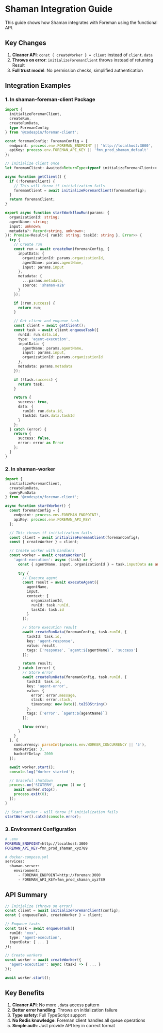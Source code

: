 # Shaman Integration Guide

This guide shows how Shaman integrates with Foreman using the functional API.

## Key Changes

1. **Cleaner API**: `const { createWorker } = client` instead of `client.data`
2. **Throws on error**: `initializeForemanClient` throws instead of returning Result
3. **Full trust model**: No permission checks, simplified authentication

## Integration Examples

### 1. In shaman-foreman-client Package

```typescript
import { 
  initializeForemanClient,
  createRun,
  createRunData,
  type ForemanConfig
} from '@codespin/foreman-client';

const foremanConfig: ForemanConfig = {
  endpoint: process.env.FOREMAN_ENDPOINT || 'http://localhost:3000',
  apiKey: process.env.FOREMAN_API_KEY || 'fmn_prod_shaman_default'
};

// Initialize client once
let foremanClient: Awaited<ReturnType<typeof initializeForemanClient>> | null = null;

async function getClient() {
  if (!foremanClient) {
    // This will throw if initialization fails
    foremanClient = await initializeForemanClient(foremanConfig);
  }
  return foremanClient;
}

export async function startWorkflowRun(params: {
  organizationId: string;
  agentName: string;
  input: unknown;
  metadata?: Record<string, unknown>;
}): Promise<Result<{ runId: string; taskId: string }, Error>> {
  try {
    // Create run
    const run = await createRun(foremanConfig, {
      inputData: {
        organizationId: params.organizationId,
        agentName: params.agentName,
        input: params.input
      },
      metadata: {
        ...params.metadata,
        source: 'shaman-a2a'
      }
    });

    if (!run.success) {
      return run;
    }

    // Get client and enqueue task
    const client = await getClient();
    const task = await client.enqueueTask({
      runId: run.data.id,
      type: 'agent-execution',
      inputData: {
        agentName: params.agentName,
        input: params.input,
        organizationId: params.organizationId
      },
      metadata: params.metadata
    });

    if (!task.success) {
      return task;
    }

    return {
      success: true,
      data: {
        runId: run.data.id,
        taskId: task.data.taskId
      }
    };
  } catch (error) {
    return {
      success: false,
      error: error as Error
    };
  }
}
```

### 2. In shaman-worker

```typescript
import { 
  initializeForemanClient,
  createRunData,
  queryRunData
} from '@codespin/foreman-client';

async function startWorker() {
  const foremanConfig = {
    endpoint: process.env.FOREMAN_ENDPOINT!,
    apiKey: process.env.FOREMAN_API_KEY!
  };

  // This throws if initialization fails
  const client = await initializeForemanClient(foremanConfig);
  const { createWorker } = client;

  // Create worker with handlers
  const worker = await createWorker({
    'agent-execution': async (task) => {
      const { agentName, input, organizationId } = task.inputData as any;
      
      try {
        // Execute agent
        const result = await executeAgent({
          agentName,
          input,
          context: {
            organizationId,
            runId: task.runId,
            taskId: task.id
          }
        });

        // Store execution result
        await createRunData(foremanConfig, task.runId, {
          taskId: task.id,
          key: 'agent-response',
          value: result,
          tags: ['response', `agent:${agentName}`, 'success']
        });

        return result;
      } catch (error) {
        // Store error
        await createRunData(foremanConfig, task.runId, {
          taskId: task.id,
          key: 'agent-error',
          value: { 
            error: error.message,
            stack: error.stack,
            timestamp: new Date().toISOString()
          },
          tags: ['error', `agent:${agentName}`]
        });

        throw error;
      }
    }
  }, {
    concurrency: parseInt(process.env.WORKER_CONCURRENCY || '5'),
    maxRetries: 3,
    backoffDelay: 2000
  });

  await worker.start();
  console.log('Worker started');

  // Graceful shutdown
  process.on('SIGTERM', async () => {
    await worker.stop();
    process.exit(0);
  });
}

// Start worker - will throw if initialization fails
startWorker().catch(console.error);
```

### 3. Environment Configuration

```bash
# .env
FOREMAN_ENDPOINT=http://localhost:3000
FOREMAN_API_KEY=fmn_prod_shaman_xyz789

# docker-compose.yml
services:
  shaman-server:
    environment:
      - FOREMAN_ENDPOINT=http://foreman:3000
      - FOREMAN_API_KEY=fmn_prod_shaman_xyz789
```

## API Summary

```typescript
// Initialize (throws on error)
const client = await initializeForemanClient(config);
const { enqueueTask, createWorker } = client;

// Enqueue tasks
const task = await enqueueTask({
  runId: 'xxx',
  type: 'agent-execution',
  inputData: { ... }
});

// Create workers
const worker = await createWorker({
  'agent-execution': async (task) => { ... }
});

await worker.start();
```

## Key Benefits

1. **Cleaner API**: No more `.data` access pattern
2. **Better error handling**: Throws on initialization failure
3. **Type safety**: Full TypeScript support
4. **No Redis knowledge**: Foreman client handles all queue operations
5. **Simple auth**: Just provide API key in correct format